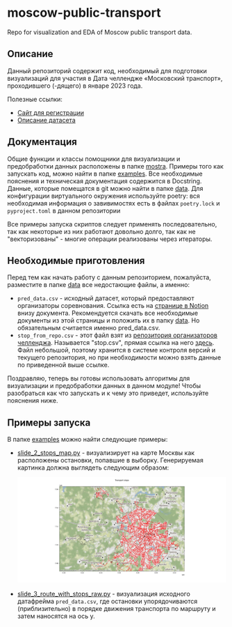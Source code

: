 # moscow-public-transport
Repo for visualization and EDA of Moscow public transport data.

## Описание 
Данный репозиторий содержит код, необходимый для подготовки визуализаций для участия 
в Дата челлендже «Московский транспорт», проходившего (-дящего) в январе 2023 года. 

Полезные ссылки:
* [Сайт для регистрации](http://mosdatachallenge.tilda.ws/)
* [Описание датасета](https://artempankin.notion.site/a5fa5cef8ae24ee59a0e8d2ad1505549)

## Документация
Общие функции и классы помощники для визуализации и предобработки данных расположены в папке [mostra](./mostra).
Примеры того как запускать код, можно найти в папке [examples](./examples). Все необходимые пояснения и техническая 
документация содержится в Docstring. Данные, которые помещатся в git можно найти в папке [data](./data). 
Для конфигурации виртуального окружения используйте poetry: вся необходимая информация о завивимостях есть в файлах 
`poetry.lock` и `pyproject.toml` в данном репозитории

Все примеры запуска скриптов следует применять последовательно, так как некоторые из них работают довольно долго, так 
как не "векторизованы" - многие операции реализованы через итераторы. 

## Необходимые приготовления 

Перед тем как начать работу с данным репозиторием, пожалуйста, разместите в папке [data](./data)
все недостающие файлы, а именно: 
* `pred_data.csv` - исходный датасет, который предоставляют организаторы соревнования. Ссылка есть 
  на [странице в Notion](https://artempankin.notion.site/a5fa5cef8ae24ee59a0e8d2ad1505549) внизу документа.
  Рекомендуется скачать все необходимые документы из этой страницы и положить их в папку [data](./data). Но 
  обязательным считается именно pred_data.csv.
* `stop_from_repo.csv` - этот файл взят из [репозитория организаторов челленджа](https://github.com/freQuensy23-coder/moscow_tranport_stations).
Называется "stop.csv", прямая ссылка на него [здесь](https://github.com/freQuensy23-coder/moscow_tranport_stations/blob/main/stop.csv). 
  Файл небольшой, поэтому хранится в системе контроля версий и текущего репозитория, но при необходимости можно взять данные
  по приведенной выше ссылке.

Поздравляю, теперь вы готовы использовать алгоритмы для визуализации и предобработки данных в данном модуле! Чтобы
разобраться как что запускать и к чему это приведет, используйте пояснения ниже.

## Примеры запуска
В папке [examples](./examples) можно найти следующие примеры:
* [slide_2_stops_map.py](./examples/slide_2_stops_map.py) - визуализирует на карте Москвы как расположены остановки, 
  попавшие в выборку.
  Генерируемая картинка должна выглядеть следующим образом:
  
  <img src="./docs/images/map_with_stops.png" width="750"/>

* [slide_3_route_with_stops_raw.py](./examples/slide_3_route_with_stops_raw.py) - визуализация исходного датафрейма `pred_data.csv`, где остановки 
упорядочиваются (приблизительно) в порядке движения транспорта по маршруту и затем наносятся на ось y. 
